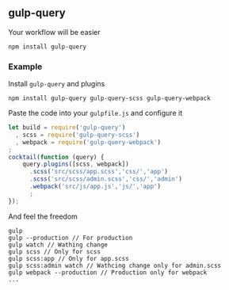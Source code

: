 ## gulp-query
Your workflow will be easier

```
npm install gulp-query
```

### Example
Install `gulp-query` and plugins
```
npm install gulp-query gulp-query-scss gulp-query-webpack
```

Paste the code into your `gulpfile.js` and configure it
```javascript
let build = require('gulp-query')
  , scss = require('gulp-query-scss')
  , webpack = require('gulp-query-webpack')
;
cocktail(function (query) {
    query.plugins([scss, webpack])
      .scss('src/scss/app.scss','css/','app')
      .scss('src/scss/admin.scss','css/','admin')
      .webpack('src/js/app.js','js/','app')
      ;
});
```
And feel the freedom
```
gulp
gulp --production // For production
gulp watch // Wathing change
gulp scss // Only for scss
gulp scss:app // Only for app.scss
gulp scss:admin watch // Wathcing change only for admin.scss
gulp webpack --production // Production only for webpack
...
```